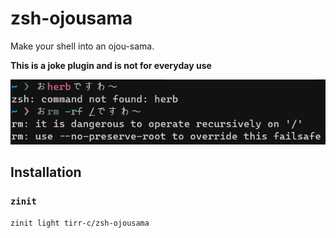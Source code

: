 # zsh-ojousama
Make your shell into an ojou-sama.

**This is a joke plugin and is not for everyday use**

![Screenshot](./assets/screenshot.png)

## Installation

### `zinit`
```zsh
zinit light tirr-c/zsh-ojousama
```

